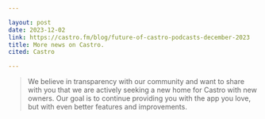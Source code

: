 ```yaml
---

layout: post
date: 2023-12-02
link: https://castro.fm/blog/future-of-castro-podcasts-december-2023
title: More news on Castro.
cited: Castro

---
```


> We believe in transparency with our community and want to share with you that we are actively seeking a new home for Castro with new owners. Our goal is to continue providing you with the app you love, but with even better features and improvements.